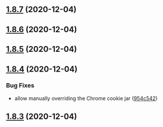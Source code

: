 ## [1.8.7](https://github.com/dds/aoc2020/compare/v1.8.6...v1.8.7) (2020-12-04)



## [1.8.6](https://github.com/dds/aoc2020/compare/v1.8.5...v1.8.6) (2020-12-04)



## [1.8.5](https://github.com/dds/aoc2020/compare/v1.8.4...v1.8.5) (2020-12-04)



## [1.8.4](https://github.com/dds/aoc2020/compare/v1.8.3...v1.8.4) (2020-12-04)


### Bug Fixes

* allow manually overriding the Chrome cookie jar ([954c542](https://github.com/dds/aoc2020/commit/954c542fc9e9a7f8ea6ab5f2636d8c7bf35bfe64))



## [1.8.3](https://github.com/dds/aoc2020/compare/v1.8.2...v1.8.3) (2020-12-04)



